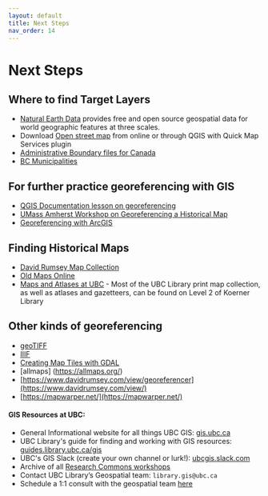```yaml
---
layout: default
title: Next Steps
nav_order: 14
---
```

# Next Steps

## Where to find Target Layers 
- [Natural Earth Data](https://www.naturalearthdata.com/downloads/) provides free and open source geospatial data for world geographic features at three scales. 
- Download [Open street map](https://www.openstreetmap.org/#map=11/49.2492/-123.0149&layers=T) from online or through QGIS with Quick Map Services plugin
- [Administrative Boundary files for Canada](https://www12.statcan.gc.ca/census-recensement/2021/geo/sip-pis/boundary-limites/index2021-eng.cfm?year=21)
- [BC Municipalities](https://catalogue.data.gov.bc.ca/dataset/municipalities-legally-defined-administrative-areas-of-bc/resource/0bd8e3d1-4d7f-4db8-a8b2-2cd4cd051074)


## For further practice georeferencing with GIS
- [QGIS Documentation lesson on georeferencing](https://docs.qgis.org/3.28/en/docs/training_manual/forestry/map_georeferencing.html)
- [UMass Amherst Workshop on Georeferencing a Historical Map](https://umass-gis.github.io/workshops/content/georeferencing/)
- [Georeferencing with ArcGIS](https://www.pbcgis.com/georeferencing/)


## Finding Historical Maps
- [David Rumsey Map Collection](https://www.davidrumsey.com/)
- [Old Maps Online](https://www.oldmapsonline.org/)
- [Maps and Atlases at UBC](https://guides.library.ubc.ca/maps-atlases/finding-maps) - Most of the UBC Library print map collection, as well as atlases and gazetteers, can be found on Level 2 of Koerner Library

## Other kinds of georeferencing
- [geoTIFF](https://www.cogeo.org/)
- [IIIF](https://iiif.io/)
- [Creating Map Tiles with GDAL](https://github.com/ect123/gdal2tiles-workshop)
- [allmaps] (https://allmaps.org/)
- [https://www.davidrumsey.com/view/georeferencer](https://www.davidrumsey.com/view/)
- [https://mapwarper.net/](https://mapwarper.net/)


#### GIS Resources at UBC:
- General Informational website for all things UBC GIS: [gis.ubc.ca](http://gis.ubc.ca/)
- UBC Library's guide for finding and working with GIS resources: [guides.library.ubc.ca/gis](http://guides.library.ubc.ca/gis)
- UBC's GIS Slack (create your own channel or lurk!): [ubcgis.slack.com](https://ubcgis.slack.com/)
- Archive of all [Research Commons workshops](https://ubc-library-rc.github.io/all.html)
- Contact UBC Library’s Geospatial team: `library.gis@ubc.ca`
- Schedule a 1:1 consult with the geospatial team [here](https://libcal.library.ubc.ca/appointments/research_commons#s-lc-public-pt)